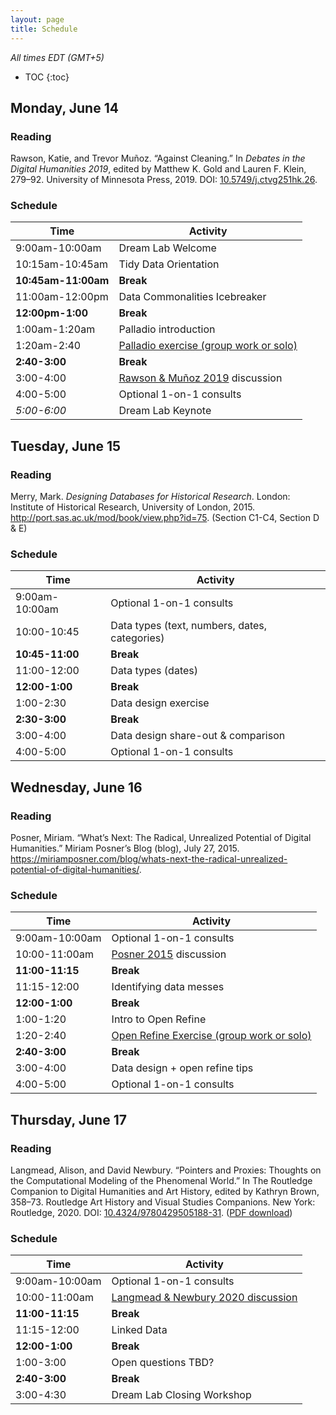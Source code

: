 ```yaml
---
layout: page
title: Schedule
---
```


*All times EDT (GMT+5)*

* TOC
{:toc}


## Monday, June 14

### Reading

Rawson, Katie, and Trevor Muñoz. “Against Cleaning.” In *Debates in the Digital Humanities 2019*, edited by Matthew K. Gold and Lauren F. Klein, 279–92. University of Minnesota Press, 2019. DOI: [10.5749/j.ctvg251hk.26](https://doi.org/10.5749/j.ctvg251hk.26).

### Schedule

| Time                | Activity                                           |
| ------------------- | -------------------------------------------------- |
| 9:00am-10:00am      | Dream Lab Welcome                                  |
| 10:15am-10:45am     | Tidy Data Orientation                              |
| **10:45am-11:00am** | **Break**                                          |
| 11:00am-12:00pm     | Data Commonalities Icebreaker                      |
| **12:00pm-1:00**    | **Break**                                          |
| 1:00am-1:20am       | Palladio introduction                              |
| 1:20am-2:40         | [Palladio exercise (group work or solo)][Palladio] |
| **2:40-3:00**       | **Break**                                          |
| 3:00-4:00           | [Rawson & Muñoz 2019][rawson] discussion           |
| 4:00-5:00           | Optional 1-on-1 consults                           |
| *5:00-6:00*         | Dream Lab Keynote                                  |

[Palladio]: /mapping-knoedler-palladio/

[rawson]: https://doi.org/10.5749/j.ctvg251hk.26

## Tuesday, June 15

### Reading

Merry, Mark. *Designing Databases for Historical Research*. London: Institute of Historical Research, University of London, 2015. http://port.sas.ac.uk/mod/book/view.php?id=75. (Section C1-C4, Section D & E)

### Schedule

| Time            | Activity                                      |
| --------------- | --------------------------------------------- |
| 9:00am-10:00am  | Optional 1-on-1 consults                      |
| 10:00-10:45     | Data types (text, numbers, dates, categories) |
| **10:45-11:00** | **Break**                                     |
| 11:00-12:00     | Data types (dates)                            |
| **12:00-1:00**  | **Break**                                     |
| 1:00-2:30       | Data design exercise                          |
| **2:30-3:00**   | **Break**                                     |
| 3:00-4:00       | Data design share-out & comparison            |
| 4:00-5:00       | Optional 1-on-1 consults                      |


## Wednesday, June 16

### Reading

Posner, Miriam. “What’s Next: The Radical, Unrealized Potential of Digital Humanities.” Miriam Posner’s Blog (blog), July 27, 2015. https://miriamposner.com/blog/whats-next-the-radical-unrealized-potential-of-digital-humanities/.

[posner]: https://miriamposner.com/blog/whats-next-the-radical-unrealized-potential-of-digital-humanities/

[phor]: https://doi.org/10.46430/phen0023

### Schedule

| Time            | Activity                                          |
| --------------- | ------------------------------------------------- |
| 9:00am-10:00am  | Optional 1-on-1 consults                          |
| 10:00-11:00am   | [Posner 2015][posner] discussion                  |
| **11:00-11:15** | **Break**                                         |
| 11:15-12:00     | Identifying data messes                           |
| **12:00-1:00**  | **Break**                                         |
| 1:00-1:20       | Intro to Open Refine                              |
| 1:20-2:40       | [Open Refine Exercise (group work or solo)][phor] |
| **2:40-3:00**   | **Break**                                         |
| 3:00-4:00       | Data design + open refine tips                    |
| 4:00-5:00       | Optional 1-on-1 consults                          |

## Thursday, June 17

### Reading

Langmead, Alison, and David Newbury. “Pointers and Proxies: Thoughts on the Computational Modeling of the Phenomenal World.” In The Routledge Companion to Digital Humanities and Art History, edited by Kathryn Brown, 358–73. Routledge Art History and Visual Studies Companions. New York: Routledge, 2020. DOI: [10.4324/9780429505188-31](https://doi.org/10.4324/9780429505188-31). ([PDF download][proxies])

[proxies]: https://cmu.box.com/s/bib2twnwu37756ypcvt77qltc6w9rsvh

### Schedule

| Time            | Activity                                      |
| --------------- | --------------------------------------------- |
| 9:00am-10:00am  | Optional 1-on-1 consults                      |
| 10:00-11:00am   | [Langmead & Newbury 2020 discussion][proxies] |
| **11:00-11:15** | **Break**                                     |
| 11:15-12:00     | Linked Data                                   |
| **12:00-1:00**  | **Break**                                     |
| 1:00-3:00       | Open questions TBD?                           |
| **2:40-3:00**   | **Break**                                     |
| 3:00-4:30       | Dream Lab Closing Workshop                    |